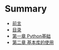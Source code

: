 # Summary

* [前言](README.md)
* [目录](目录.md)
* [第一章 Python基础](第一章-Python基础.md)
* [第二章 基本库的使用](第二章-基本库的使用.md)

